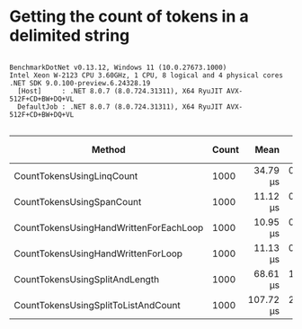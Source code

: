 # Getting the count of tokens in a delimited string


```

BenchmarkDotNet v0.13.12, Windows 11 (10.0.27673.1000)
Intel Xeon W-2123 CPU 3.60GHz, 1 CPU, 8 logical and 4 physical cores
.NET SDK 9.0.100-preview.6.24328.19
  [Host]     : .NET 8.0.7 (8.0.724.31311), X64 RyuJIT AVX-512F+CD+BW+DQ+VL
  DefaultJob : .NET 8.0.7 (8.0.724.31311), X64 RyuJIT AVX-512F+CD+BW+DQ+VL


```
| Method                                 | Count | Mean      | Error    | StdDev   | Ratio | RatioSD | Gen0    | Allocated | Alloc Ratio |
|--------------------------------------- |------ |----------:|---------:|---------:|------:|--------:|--------:|----------:|------------:|
| CountTokensUsingLinqCount              | 1000  |  34.79 μs | 0.552 μs | 0.461 μs |  3.12 |    0.11 |  7.3853 |   32000 B |          NA |
| CountTokensUsingSpanCount              | 1000  |  11.12 μs | 0.216 μs | 0.310 μs |  1.00 |    0.00 |       - |         - |          NA |
| CountTokensUsingHandWrittenForEachLoop | 1000  |  10.95 μs | 0.053 μs | 0.047 μs |  0.98 |    0.03 |       - |         - |          NA |
| CountTokensUsingHandWrittenForLoop     | 1000  |  11.13 μs | 0.200 μs | 0.274 μs |  1.00 |    0.04 |       - |         - |          NA |
| CountTokensUsingSplitAndLength         | 1000  |  68.61 μs | 1.337 μs | 1.875 μs |  6.18 |    0.25 | 28.8086 |  124584 B |          NA |
| CountTokensUsingSplitToListAndCount    | 1000  | 107.72 μs | 2.043 μs | 3.837 μs |  9.77 |    0.43 | 46.5088 |  200744 B |          NA |
